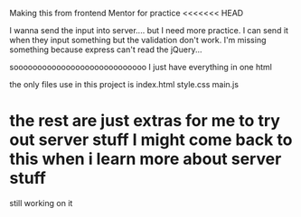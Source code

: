 Making this from frontend Mentor for practice
<<<<<<< HEAD

I wanna send the input into server.... but I need more practice.
I can send it when they input something but the validation don't work.
I'm missing something because express can't read the jQuery... 

soooooooooooooooooooooooooooo
I just have everything in one html

the only files use in this project is
index.html
style.css
main.js

the rest are just extras for me to try out server stuff
I might come back to this when i learn more about server stuff
=======
still working on it

